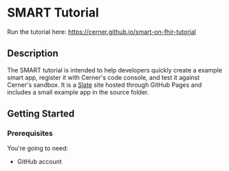 # SMART Tutorial

Run the tutorial here:
https://cerner.github.io/smart-on-fhir-tutorial

Description
------------
The SMART tutorial is intended to help developers quickly create a example smart app, register it with Cerner's code console, and test it against Cerner's sandbox. It is a [Slate](https://github.com/lord/slate) site hosted through GitHub Pages and includes a small example app in the source folder.

Getting Started
------------------------------

### Prerequisites

You're going to need:

 - GitHub account
